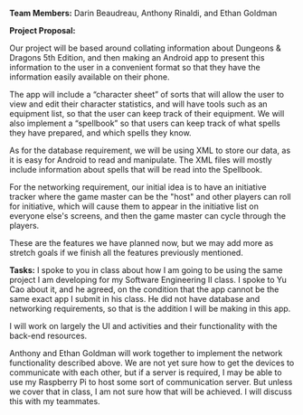 
**Team Members:** Darin Beaudreau, Anthony Rinaldi, and Ethan Goldman

**Project Proposal:**

Our project will be based around collating information about Dungeons & Dragons 5th Edition, and then making an Android app to present this information to the user in a convenient format so that they have the information easily available on their phone. 

The app will include a “character sheet” of sorts that will allow the user to view and edit their character statistics, and will have tools such as an equipment list, so that the user can keep track of their equipment. We will also implement a “spellbook” so that users can keep track of what spells they have prepared, and which spells they know. 

As for the database requirement, we will be using XML to store our data, as it is easy for Android to read and manipulate. The XML files will mostly include information about spells that will be read into the Spellbook. 

For the networking requirement, our initial idea is to have an initiative tracker where the game master can be the "host" and other players can roll for initiative, which will cause them to appear in the initiative list on everyone else's screens, and then the game master can cycle through the players.

These are the features we have planned now, but we may add more as stretch goals if we finish all the features previously mentioned. 

**Tasks:**
I spoke to you in class about how I am going to be using the same project I am developing for my Software Engineering II class. I spoke to Yu Cao about it, and he agreed, on the condition that the app cannot be the same exact app I submit in his class. He did not have database and networking requirements, so that is the addition I will be making in this app.

I will work on largely the UI and activities and their functionality with the back-end resources.

Anthony and Ethan Goldman will work together to implement the network functionality described above. We are not yet sure how to get the devices to communicate with each other, but if a server is required, I may be able to use my Raspberry Pi to host some sort of communication server. But unless we cover that in class, I am not sure how that will be achieved. I will discuss this with my teammates.